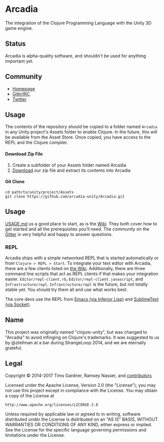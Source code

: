 Arcadia
=======
The integration of the Clojure Programming Language with the Unity 3D game engine.

Status
------
Arcadia is alpha-quality software, and shouldn't be used for anything important yet.

Community
---------
- [Homepage](https://arcadia-unity.github.io/)
- [Gittr/IRC](https://gitter.im/arcadia-unity/Arcadia)
- [Twitter](https://twitter.com/arcadiaunity)

Usage
-----
The contents of the repository should be copied to a folder named `Arcadia` in any Unity project's Assets folder to enable Clojure. In the future, this will be available from the Asset Store. Once copied, you have access to the REPL and the Clojure compiler.

#### Download Zip File

1. Create a subfolder of your Assets folder named Arcadia
2. [Download](https://github.com/arcadia-unity/Arcadia/archive/develop.zip) our zip file and extract its contents into Arcadia

#### Git Clone

```
cd path/to/unity/project/Assets
git clone https://github.com/arcadia-unity/Arcadia.git
```

Usage
-----
[USAGE.md](https://github.com/arcadia-unity/Arcadia/blob/develop/USAGE.md) us a good place to start, as is the [Wiki](https://github.com/arcadia-unity/Arcadia/wiki). They both cover how to get started and all the prerequisites you'll need. The community on the [Gitter](https://gitter.im/arcadia-unity/Arcadia) is very helpful and happy to answer questions. 

### REPL
Arcadia ships with a simple networked REPL that is started automatically or from `Clojure > REPL > Start`. To integrate your text editor with Arcadia, there are a few clients listed on [the Wiki](https://github.com/arcadia-unity/Arcadia/wiki/Resources). Additionally, there are three command line scripts that act as REPL clients if that makes your integration easier. `Editor/repl-client.rb`, `Editor/repl-client.javascript`, and `Infrastructure/repl`. `Infrastructure/repl` is the future, but not totally stable yet. You should try them all and use what works best.

The core devs use the REPL from [Emacs (via Inferior Lisp)](https://github.com/arcadia-unity/arcadia/wiki/Editor-support#emacs) and [SublimeText (via Socket)](https://github.com/nasser/Socket).

Name
-----
This project was originally named "clojure-unity", but was changed to "Arcadia" to avoid infinging on Clojure's trademarks. It was suggested to us by @ztellman at a bar during StrangeLoop 2014, and we are eternally grateful.

Legal
-----
Copyright © 2014-2017 Tims Gardner, Ramsey Nasser, and [contributors](./CONTRIBUTORS.md)

Licensed under the Apache License, Version 2.0 (the "License"); you may not use this project except in compliance with the License. You may obtain a copy of the License at

```
http://www.apache.org/licenses/LICENSE-2.0
```

Unless required by applicable law or agreed to in writing, software distributed under the License is distributed on an "AS IS" BASIS, WITHOUT WARRANTIES OR CONDITIONS OF ANY KIND, either express or implied. See the License for the specific language governing permissions and limitations under the License.


